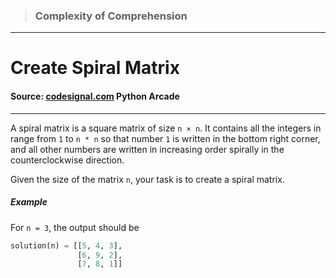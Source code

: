 > ### Complexity of Comprehension

---

# Create Spiral Matrix

#### Source: [codesignal.com](https://codesignal.com/) Python Arcade

---

A spiral matrix is a square matrix of size `n × n`. It contains all the integers in range from `1` to `n * n` so that number `1` is written in the bottom right corner, and all other numbers are written in increasing order spirally in the counterclockwise direction.

Given the size of the matrix `n`, your task is to create a spiral matrix.

##### Example

For `n = 3`, the output should be

```py
solution(n) = [[5, 4, 3],
               [6, 9, 2],
               [7, 8, 1]]
```
